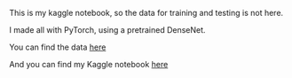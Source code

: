 This is my kaggle notebook, so the data for training and testing is not here.

I made all with PyTorch, using a pretrained DenseNet.

You can find the data [here](https://www.kaggle.com/c/dog-breed-identification)

And you can find my Kaggle notebook [here](https://www.kaggle.com/code/tigaxmt/dog-breed-with-pytorch)
